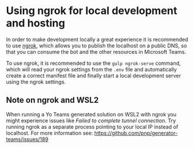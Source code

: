 # Using ngrok for local development and hosting

In order to make development locally a great experience it is recommended to use [ngrok](https://ngrok.io), which allows you to publish the localhost on a public DNS, so that you can consume the bot and the other resources in Microsoft Teams.

To use ngrok, it is recommended to use the `gulp ngrok-serve` command, which will read your ngrok settings from the `.env` file and automatically create a correct manifest file and finally start a local development server using the ngrok settings.

## Note on ngrok and WSL2

When running a Yo Teams generated solution on WSL2 with ngrok you might experience issues like *Failed to complete tunnel connection*. Try running ngrok as a separate process pointing to your local IP instead of localhost. For more information see: https://github.com/pnp/generator-teams/issues/189